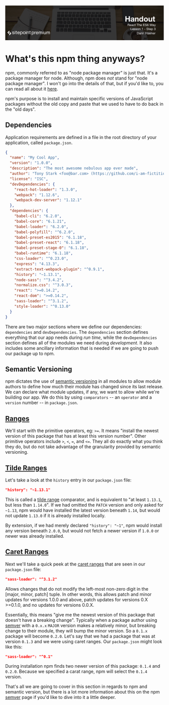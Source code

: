 ![](headings/1.3.png)

# What's this npm thing anyways?

npm, commonly referred to as "node package manager" is just that. It's a package manager for node. Although, npm does *not* stand for "node package manager". I won't go into the details of that, but if you'd like to, you can read all about it [here](https://docs.npmjs.com/misc/faq#if-npm-is-an-acronym-why-is-it-never-capitalized).

npm's purpose is to install and maintain specific versions of JavaScript packages without the old copy and paste that we used to have to do back in the "old days".

## Dependencies

Application requirements are defined in a file in the root directory of your application, called `package.json`.

```json
{
  "name": "My Cool App",
  "version": "1.0.0",
  "description": "The most awesome nebulous app ever made",
  "author": "Tony Stark <foo@bar.com> (https://github.com/i-am-fictitious)",
  "license": "ISC",
  "devDependencies": {
    "react-hot-loader": "1.3.0",
    "webpack": "1.12.6",
    "webpack-dev-server": "1.12.1"
  },
  "dependencies": {
    "babel-cli": "6.2.0",
    "babel-core": "6.1.21",
    "babel-loader": "6.2.0",
    "babel-polyfill": "^6.2.0",
    "babel-preset-es2015": "6.1.18",
    "babel-preset-react": "6.1.18",
    "babel-preset-stage-0": "6.1.18",
    "babel-runtime": "6.1.18",
    "css-loader": "^0.23.0",
    "express": "4.13.3",
    "extract-text-webpack-plugin": "^0.9.1",
    "history": "~1.13.1",
    "node-sass": "^3.4.2",
    "normalize.css": "^3.0.3",
    "react": ">=0.14.2",
    "react-dom": ">=0.14.2",
    "sass-loader": "^3.1.2",
    "style-loader": "^0.13.0"
  }
}
```

There are two major sections where we define our dependencies: `dependencies` and `devDependencies`. The `dependencies` section defines everything that our app needs during *run time*, while the `devDependencies` section defines all of the modules we need during *development*. It also includes some ancillary information that is needed if we are going to push our package up to npm.

## Semantic Versioning

npm dictates the use of [semantic versioning](http://semver.org/) in all modules to allow module authors to define how much their module has changed since its last release. We can declare what module updates, if any, we want to allow while we're building our app. We do this by using `comparators` -- an `operator` and a `version` number -- in `package.json`.

## [Ranges](https://docs.npmjs.com/misc/semver#ranges)

We'll start with the primitive operators, eg: `>=`. It means "install the newest version of this package that has at least this version number". Other primitive operators include `>`, `<`, `=`, and `<=`. They all do exactly what you think they do, but do not take advantage of the granularity provided by semantic versioning.

## [Tilde Ranges](https://docs.npmjs.com/misc/semver#tilde-ranges-1-2-3-1-2-1)

Let's take a look at the `history` entry in our `package.json` file:

```json
"history": "~1.13.1"
```
This is called a [tilde range](https://docs.npmjs.com/misc/semver#tilde-ranges-1-2-3-1-2-1) comparator, and is equivalent to "at least `1.13.1`, but less than `1.14.0`". If we had omitted the `PATCH` version and only asked for `~1.13`, npm would have installed the latest version beneath `1.14`, but would not update `1.13.0` if it is already installed locally.

By extension, if we had merely declared `"history": "~1"`, npm would install any version beneath `2.0.0`, but would not fetch a newer version if `1.0.0` or newer was already installed.

## [Caret Ranges](https://docs.npmjs.com/misc/semver#caret-ranges-1-2-3-0-2-5-0-0-4)

Next we'll take a quick peek at the [caret ranges](https://docs.npmjs.com/misc/semver#caret-ranges-1-2-3-0-2-5-0-0-4) that are seen in our `package.json` file:

```json
"sass-loader": "^3.1.2"
```

Allows changes that do not modify the left-most non-zero digit in the [major, minor, patch] tuple. In other words, this allows patch and minor updates for versions 1.0.0 and above, patch updates for versions 0.X >=0.1.0, and no updates for versions 0.0.X.

Essentially, this means "give me the newest version of this package that doesn't have a breaking change". Typically when a package author using [semver](https://docs.npmjs.com/misc/semver) with a `0.x.x` `MAJOR` version makes a relatively minor, but breaking change to their module, they will bump the minor version. So a `0.1.x` package will become `0.2.0`. Let's say that we had a package that was
at version `0.1.3` and we were using caret ranges. Our `package.json` might look like this:

```json
"sass-loader": "^0.1"
```

During installation npm finds two newer version of this package: `0.1.4` and `0.2.0`. Because we specified a carat range, npm will select the `0.1.4` version.

That's all we are going to cover in this section in regards to npm and semantic version, but there is a lot more information about this on the npm [semver](https://docs.npmjs.com/misc/semver) page if you'd like to dive into it a little deeper.
